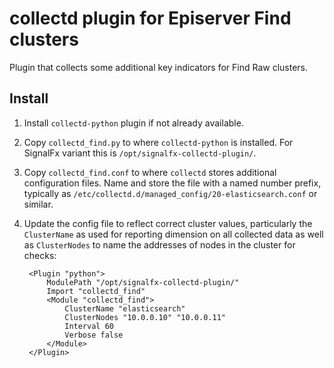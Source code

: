 # collectd plugin for Episerver Find clusters

Plugin that collects some additional key indicators for Find Raw clusters.

## Install

1. Install `collectd-python` plugin if not already available.
2. Copy `collectd_find.py` to where `collectd-python` is installed. For
   SignalFx variant this is `/opt/signalfx-collectd-plugin/`.
3. Copy `collectd_find.conf` to where `collectd` stores additional
   configuration files. Name and store the file with a named number prefix,
   typically as `/etc/collectd.d/managed_config/20-elasticsearch.conf` or
   similar.
4. Update the config file to reflect correct cluster values, particularly
   the `ClusterName` as used for reporting dimension on all collected data as
   well as `ClusterNodes` to name the addresses of nodes in the cluster for
   checks:

        <Plugin "python">
            ModulePath "/opt/signalfx-collectd-plugin/"
            Import "collectd_find"
            <Module "collectd_find">
                ClusterName "elasticsearch"
                ClusterNodes "10.0.0.10" "10.0.0.11"
                Interval 60
                Verbose false
            </Module>
        </Plugin>
